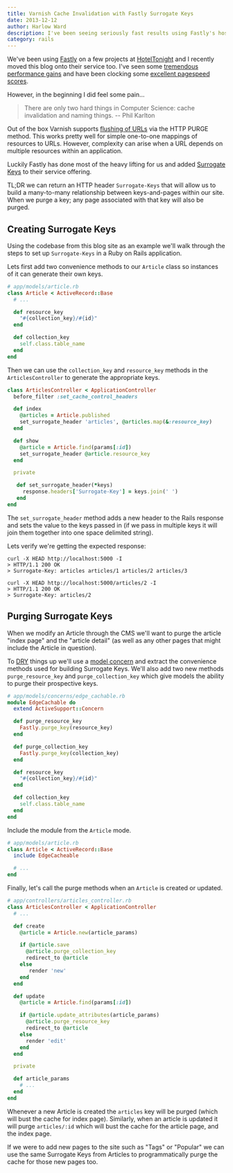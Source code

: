 ```yaml
---
title: Varnish Cache Invalidation with Fastly Surrogate Keys
date: 2013-12-12
author: Harlow Ward
description: I've been seeing seriously fast results using Fastly's hosted Varnish service. This post covers purging the Varnish Page cache with Surrogate Keys.
category: rails
---
```


We've been using [Fastly](http://www.fastly.com/) on a few projects at
[HotelTonight](http://www.hoteltonight.com) and I recently moved this blog onto their service too. I've seen some [tremendous performance gains](http://www.hward.com/scale-rails-with-varnish-http-caching-layer) and have been clocking some [excellent pagespeed scores](https://twitter.com/futuresanta/status/410327558618492928/photo/1).

However, in the beginning I did feel some pain...

> There are only two hard things in Computer Science: cache invalidation and naming things.
> -- Phil Karlton

Out of the box Varnish supports [flushing of URLs](https://www.varnish-cache.org/docs/3.0/tutorial/purging.html) via the HTTP PURGE method. This works pretty well for simple one-to-one mappings of resources to URLs. However, complexity can arise when a URL depends on multiple resources within an application.

Luckily Fastly has done most of the heavy lifting for us and added [Surrogate Keys](http://www.fastly.com/blog/surrogate-keys-part-1) to their service offering.

TL;DR we can return an HTTP header `Surrogate-Keys` that will allow us to build a many-to-many relationship between keys-and-pages within our site. When we purge a key; any page associated with that key will also be purged.

## Creating Surrogate Keys

Using the codebase from this blog site as an example we'll walk through the steps to set up `Surrogate-Keys` in a Ruby on Rails application.

Lets first add two convenience methods to our `Article` class so instances of it can generate their own keys.

```ruby
# app/models/article.rb
class Article < ActiveRecord::Base
  # ...

  def resource_key
    "#{collection_key}/#{id}"
  end

  def collection_key
    self.class.table_name
  end
end
```

Then we can use the `collection_key` and `resource_key` methods in the `ArticlesController` to generate the appropriate keys.

```ruby
class ArticlesController < ApplicationController
  before_filter :set_cache_control_headers

  def index
    @articles = Article.published
    set_surrogate_header 'articles', @articles.map(&:resource_key)
  end

  def show
    @article = Article.find(params[:id])
    set_surrogate_header @article.resource_key
  end

  private

   def set_surrogate_header(*keys)
     response.headers['Surrogate-Key'] = keys.join(' ')
   end
end
```

The `set_surrogate_header` method adds a new header to the Rails response and sets the value to the keys passed in (if we pass in multiple keys it will join them together into one space delimited string).

Lets verify we're getting the expected response:

```
curl -X HEAD http://localhost:5000 -I
> HTTP/1.1 200 OK
> Surrogate-Key: articles articles/1 articles/2 articles/3

curl -X HEAD http://localhost:5000/articles/2 -I
> HTTP/1.1 200 OK
> Surrogate-Key: articles/2
```

## Purging Surrogate Keys

When we modify an Article through the CMS we'll want to purge the article "index page" and the "article detail" (as well as any other pages that might include the Article in question).

To [DRY](http://en.wikipedia.org/wiki/Don't_repeat_yourself) things up we'll use a [model concern](http://37signals.com/svn/posts/3372-put-chubby-models-on-a-diet-with-concerns) and extract the convenience methods used for building Surrogate Keys. We'll also add two new methods `purge_resource_key` and `purge_collection_key` which give models the ability to purge their prospective keys.

```ruby
# app/models/concerns/edge_cachable.rb
module EdgeCachable do
  extend ActiveSupport::Concern

  def purge_resource_key
    Fastly.purge_key(resource_key)
  end

  def purge_collection_key
    Fastly.purge_key(collection_key)
  end

  def resource_key
    "#{collection_key}/#{id}"
  end

  def collection_key
    self.class.table_name
  end
end
```

Include the module from the `Article` mode.

```ruby
# app/models/article.rb
class Article < ActiveRecord::Base
  include EdgeCacheable

  # ...
end
```

Finally, let's call the purge methods when an `Article` is created or updated.

```ruby
# app/controllers/articles_controller.rb
class ArticlesController < ApplicationController
  # ...

  def create
    @article = Article.new(article_params)

    if @article.save
      @article.purge_collection_key
      redirect_to @article
    else
       render 'new'
    end
  end

  def update
    @article = Article.find(params[:id])

    if @article.update_attributes(article_params)
      @article.purge_resource_key
      redirect_to @article
    else
      render 'edit'
    end
  end

  private

  def article_params
    # ...
  end
end
```

Whenever a new Article is created the `articles` key will be purged (which will bust the cache for index page). Similarly, when an article is updated it will purge `articles/:id` which will bust the cache for the article page, and  the index page.

If we were to add new pages to the site such as "Tags" or "Popular" we can use the same Surrogate Keys from Articles to programmatically purge the cache for those new pages too.
